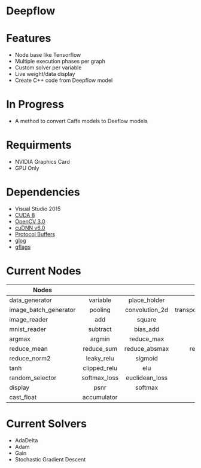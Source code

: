 # Deepflow

# Features

- Node base like Tensorflow
- Multiple execution phases per graph
- Custom solver per variable
- Live weight/data display
- Create C++ code from Deepflow model

# In Progress

- A method to convert Caffe models to Deeflow models

# Requirments

- NVIDIA Graphics Card
- GPU Only

# Dependencies

- Visual Studio 2015
- [CUDA 8](https://developer.nvidia.com/cuda-toolkit)
- [OpenCV 3.0](http://opencv.org/opencv-3-0.html)
- [cuDNN v6.0](https://developer.nvidia.com/rdp/cudnn-download)
- [Protocol Buffers](https://github.com/google/protobuf)
- [glog](https://github.com/google/glog)
- [gflags](https://github.com/gflags/gflags)

# Current Nodes

| Nodes                 |                       |                       |                       |
|-----------------------|:---------------------:|:---------------------:|----------------------:|
| data_generator        | variable              | place_holder          | conv2d                |
| image_batch_generator | pooling               | convolution_2d        | transposed_conv2d     |
| image_reader          | add                   | square                | matmult               |
| mnist_reader          | subtract              | bias_add              | dropout               |
| argmax                | argmin                | reduce_max            | reduce_min            |
| reduce_mean           | reduce_sum            | reduce_absmax         | reduce_norm1          |
| reduce_norm2          | leaky_relu            | sigmoid               | relu                  |
| tanh                  | clipped_relu          | elu                   | phaseplexer           |
| random_selector       | softmax_loss          | euclidean_loss        | print                 |
| display               | psnr                  | softmax               | equal                 |
| cast_float            | accumulator           |                       |                       |

# Current Solvers

- AdaDelta
- Adam
- Gain
- Stochastic Gradient Descent

